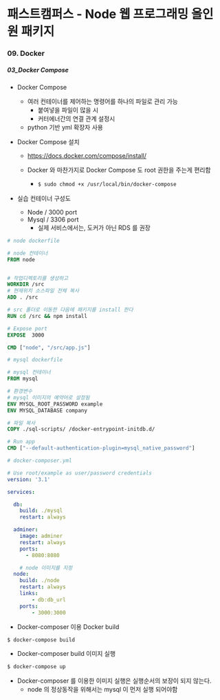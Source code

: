 # 패스트캠퍼스 - Node 웹 프로그래밍 올인원 패키지

### 09. Docker

##### 03_Docker Compose

* Docker Compose
  * 여러 컨테이너를 제어하는 명령어를 하나의 파일로 관리 가능
    * 붙여넣을 파일이 많을 시
    * 커터에너간의 연결 관계 설정시
  * python 기반 yml 확장자 사용





* Docker Compose 설치

  * https://docs.docker.com/compose/install/

  * Docker 와 마찬가지로 Docker Compose 도 root 권한을 주는게 편리함

    * ```bash
      $ sudo chmod +x /usr/local/bin/docker-compose
      ```



* 실습 컨테이너 구성도
  * Node / 3000 port
  * Mysql / 3306 port
    * 실제 서비스에서는, 도커가 아닌 RDS 를 권장





```dockerfile
# node dockerfile

# node 컨테이너
FROM node


# 작업디렉토리를 생성하고 
WORKDIR /src
# 현재위치 소스파일 전체 복사
ADD . /src

# src 폴더로 이동한 다음에 패키지를 install 한다
RUN cd /src && npm install

# Expose port
EXPOSE  3000

CMD ["node", "/src/app.js"]
```



```dockerfile
# mysql dockerfile

# mysql 컨테이너
FROM mysql

# 환경변수
# mysql 이미지의 예약어로 설정됨
ENV MYSQL_ROOT_PASSWORD example
ENV MYSQL_DATABASE company

# 파일 복사
COPY ./sql-scripts/ /docker-entrypoint-initdb.d/

# Run app
CMD ["--default-authentication-plugin=mysql_native_password"]
```





```yaml
# docker-composer.yml

# Use root/example as user/password credentials
version: '3.1'

services:

  db:
    build: ./mysql
    restart: always

  adminer:
    image: adminer
    restart: always
    ports:
      - 8080:8080

	# node 이미지를 지정
  node:
  	build: ./node
    restart: always
    links:
    	- db:db_url
    ports:
    	- 3000:3000
```





* Docker-composer 이용 Docker build

```bash
$ docker-compose build
```





* Docker-composer build 이미지 실행

```bash
$ docker-compose up
```

* Docker-composer 를 이용한 이미지 실행은 실행순서의 보장이 되지 않는다.
  * node 의 정상동작을 위해서는 mysql 이 먼저 실행 되어야함
